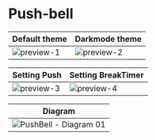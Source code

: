 # Push-bell

| Default theme  | Darkmode theme |
| ------------- | ------------- |
| ![preview-1](https://user-images.githubusercontent.com/87289383/133935662-73edc93e-f73a-4c4b-b0f1-b2fe0e2feb39.JPG)  | ![preview-2](https://user-images.githubusercontent.com/87289383/133935744-2b2fcbc7-a115-4a35-9ddf-7c19c36a7e27.JPG)  |

| Setting Push  | Setting BreakTimer |
| ------------- | ------------- |
| ![preview-3](https://user-images.githubusercontent.com/87289383/133935781-ecb30347-355c-44ac-b26b-5d5efff3c13d.JPG)  | ![preview-4](https://user-images.githubusercontent.com/87289383/133935788-23a8766a-9ce6-45e5-877b-0ea721f24e2f.JPG)  |

| Diagram  |
| ------------- |
| ![PushBell - Diagram 01](https://user-images.githubusercontent.com/87289383/138998092-35ba2c85-4808-4c4a-a1c9-ed5d30b42a4e.png)  |
